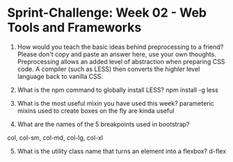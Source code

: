 <!-- markdownlint-disable -->
# Sprint-Challenge: Week 02 - Web Tools and Frameworks

1. How would you teach the basic ideas behind preprocessing to a friend? Please don't copy and paste an answer here, use your own thoughts.
Preprocessing allows an added level of abstraction when preparing CSS code. A compiler (such as LESS) then
converts the highler level language back to vanilla CSS.

2. What is the npm command to globally install LESS?
npm install -g less

3. What is the most useful mixin you have used this week?
parameteric mixins used to create boxes on the fly are kinda useful

4. What are the names of the 5 breakpoints used in bootstrap?

col, col-sm, col-md, col-lg, col-xl

5. What is the utility class name that turns an element into a flexbox?
d-flex